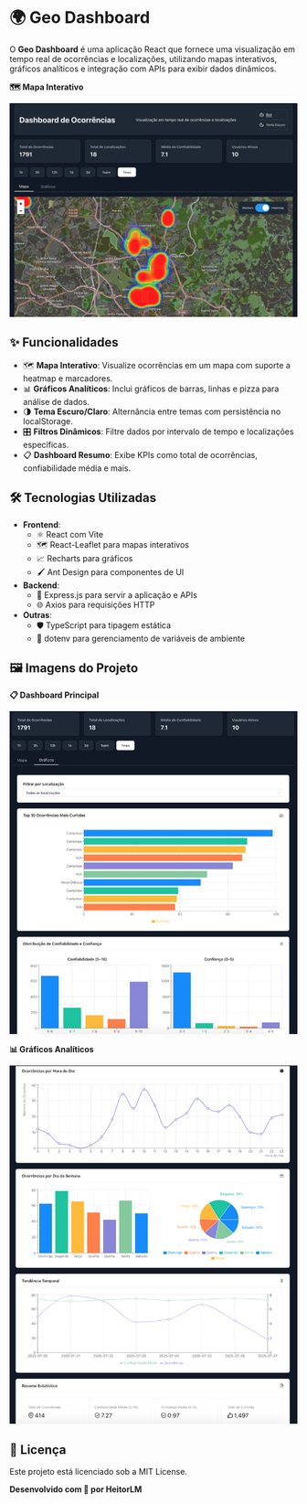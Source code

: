 # 🌍 Geo Dashboard

O **Geo Dashboard** é uma aplicação React que fornece uma visualização em tempo real de ocorrências e localizações, utilizando mapas interativos, gráficos analíticos e integração com APIs para exibir dados dinâmicos.


**🗺️ Mapa Interativo**

![](./images/map.jpg)

## ✨ Funcionalidades

- 🗺️ **Mapa Interativo**: Visualize ocorrências em um mapa com suporte a heatmap e marcadores.
- 📊 **Gráficos Analíticos**: Inclui gráficos de barras, linhas e pizza para análise de dados.
- 🌗 **Tema Escuro/Claro**: Alternância entre temas com persistência no localStorage.
- 🎛️ **Filtros Dinâmicos**: Filtre dados por intervalo de tempo e localizações específicas.
- 📋 **Dashboard Resumo**: Exibe KPIs como total de ocorrências, confiabilidade média e mais.

## 🛠️ Tecnologias Utilizadas

- **Frontend**:
  - ⚛️ React com Vite
  - 🗺️ React-Leaflet para mapas interativos
  - 📈 Recharts para gráficos
  - 🖌️ Ant Design para componentes de UI
- **Backend**:
  - 🚀 Express.js para servir a aplicação e APIs
  - 🌐 Axios para requisições HTTP
- **Outras**:
  - 🛡️ TypeScript para tipagem estática
  - 🔑 dotenv para gerenciamento de variáveis de ambiente


## 🖼️ Imagens do Projeto

**📋 Dashboard Principal**

![](./images/dashboard1.png)

**📊 Gráficos Analíticos**

![](./images/dashboard2.png)

## 📜 Licença
Este projeto está licenciado sob a MIT License.

**Desenvolvido com 💖 por HeitorLM**